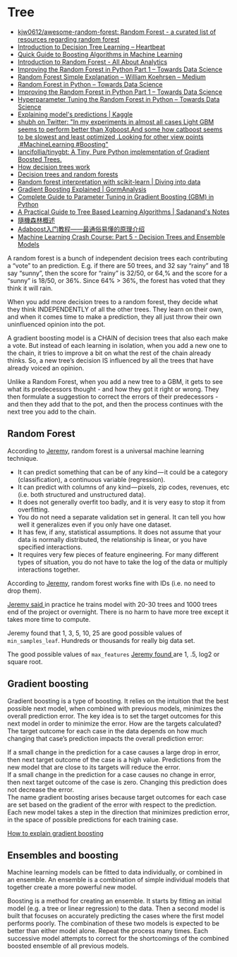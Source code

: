 # Tree

* [kjw0612/awesome-random-forest: Random Forest - a curated list of resources regarding random forest](https://github.com/kjw0612/awesome-random-forest)
* [Introduction to Decision Tree Learning – Heartbeat](https://heartbeat.fritz.ai/introduction-to-decision-tree-learning-cd604f85e236)
* [Quick Guide to Boosting Algorithms in Machine Learning](https://www.analyticsvidhya.com/blog/2015/11/quick-introduction-boosting-algorithms-machine-learning/)
* [Introduction to Random Forest - All About Analytics](https://analyticsdefined.com/introduction-random-forests/)
* [Improving the Random Forest in Python Part 1 – Towards Data Science](https://towardsdatascience.com/improving-random-forest-in-python-part-1-893916666cd)
* [Random Forest Simple Explanation – William Koehrsen – Medium](https://medium.com/@williamkoehrsen/random-forest-simple-explanation-377895a60d2d)
* [Random Forest in Python – Towards Data Science](https://towardsdatascience.com/random-forest-in-python-24d0893d51c0)
* [Improving the Random Forest in Python Part 1 – Towards Data Science](https://towardsdatascience.com/improving-random-forest-in-python-part-1-893916666cd)
* [Hyperparameter Tuning the Random Forest in Python – Towards Data Science](https://towardsdatascience.com/hyperparameter-tuning-the-random-forest-in-python-using-scikit-learn-28d2aa77dd74)
* [Explaining model's predictions \| Kaggle](https://www.kaggle.com/alijs1/explaining-model-s-predictions/notebook)
* [shubh on Twitter: "In my experiments in almost all cases Light GBM seems to perform better than Xgboost.And some how catboost seems to be slowest and least optimized .Looking for other view points .\#MachineLearning \#Boosting"](https://twitter.com/shub777/status/1014620611761467392)
* [lancifollia/tinygbt: A Tiny, Pure Python implementation of Gradient Boosted Trees.](https://github.com/lancifollia/tinygbt)
* [How decision trees work](https://brohrer.github.io/how_decision_trees_work.html)
* [Decision trees and random forests](https://www.johnwmillr.com/decision-trees-and-random-forests/)
* [Random forest interpretation with scikit-learn \| Diving into data](http://blog.datadive.net/random-forest-interpretation-with-scikit-learn/)
* [Gradient Boosting Explained \| GormAnalysis](https://gormanalysis.com/gradient-boosting-explained/)
* [Complete Guide to Parameter Tuning in Gradient Boosting \(GBM\) in Python](https://www.analyticsvidhya.com/blog/2016/02/complete-guide-parameter-tuning-gradient-boosting-gbm-python/)
* [A Practical Guide to Tree Based Learning Algorithms \| Sadanand's Notes](https://sadanand-singh.github.io/posts/treebasedmodels/)
* [隨機森林概述](https://mp.weixin.qq.com/s/mrQRNFovcHFL5NRVwbL2Lw)
* [Adaboost入门教程——最通俗易懂的原理介绍](https://mp.weixin.qq.com/s/wKMqCeGa6SfO4JQ435CSkw)
* [Machine Learning Crash Course: Part 5 - Decision Trees and Ensemble Models](https://ml.berkeley.edu/blog/2017/12/26/tutorial-5/)

A random forest is a bunch of independent decision trees each contributing a “vote” to an prediction. E.g. if there are 50 trees, and 32 say “rainy” and 18 say “sunny”, then the score for “rainy” is 32/50, or 64,% and the score for a “sunny” is 18/50, or 36%. Since 64% &gt; 36%, the forest has voted that they think it will rain.  
  
When you add more decision trees to a random forest, they decide what they think INDEPENDENTLY of all the other trees. They learn on their own, and when it comes time to make a prediction, they all just throw their own uninfluenced opinion into the pot.  
  
A gradient boosting model is a CHAIN of decision trees that also each make a vote. But instead of each learning in isolation, when you add a new one to the chain, it tries to improve a bit on what the rest of the chain already thinks. So, a new tree’s decision IS influenced by all the trees that have already voiced an opinion.  
  
Unlike a Random Forest, when you add a new tree to a GBM, it gets to see what its predecessors thought - and how they got it right or wrong. They then formulate a suggestion to correct the errors of their predecessors - and then they add that to the pot, and then the process continues with the next tree you add to the chain.



## Random Forest

According to [Jeremy](https://youtu.be/CzdWqFTmn0Y?t=36m37s), random forest is a universal machine learning technique.

* It can predict something that can be of any kind — it could be a category \(classification\), a continuous variable \(regression\).
* It can predict with columns of any kind — pixels, zip codes, revenues, etc \(i.e. both structured and unstructured data\).
* It does not generally overfit too badly, and it is very easy to stop it from overfitting.
* You do not need a separate validation set in general. It can tell you how well it generalizes even if you only have one dataset.
* It has few, if any, statistical assumptions. It does not assume that your data is normally distributed, the relationship is linear, or you have specified interactions.
* It requires very few pieces of feature engineering. For many different types of situation, you do not have to take the log of the data or multiply interactions together.

According to [Jeremy](https://youtu.be/CzdWqFTmn0Y?t=4310), random forest works fine with IDs \(i.e. no need to drop them\).

[Jeremy said ](https://youtu.be/blyXCk4sgEg?t=4114)in practice he trains model with 20-30 trees and 1000 trees end of the project or overnight. There is no harm to have more tree except it takes more time to compute.

Jeremy found that 1, 3, 5, 10, 25 are good possible values of `min_samples_leaf`. Hundreds or thousands for really big data set.

The good possible values of `max_features` [Jeremy found ](https://youtu.be/blyXCk4sgEg?t=5173)are 1, .5, log2 or square root.

## Gradient boosting

Gradient boosting is a type of boosting. It relies on the intuition that the best possible next model, when combined with previous models, minimizes the overall prediction error. The key idea is to set the target outcomes for this next model in order to minimize the error. How are the targets calculated? The target outcome for each case in the data depends on how much changing that case’s prediction impacts the overall prediction error:  
  
If a small change in the prediction for a case causes a large drop in error, then next target outcome of the case is a high value. Predictions from the new model that are close to its targets will reduce the error.  
If a small change in the prediction for a case causes no change in error, then next target outcome of the case is zero. Changing this prediction does not decrease the error.  
The name gradient boosting arises because target outcomes for each case are set based on the gradient of the error with respect to the prediction. Each new model takes a step in the direction that minimizes prediction error, in the space of possible predictions for each training case.

[How to explain gradient boosting](http://explained.ai/gradient-boosting/index.html)



## Ensembles and boosting

Machine learning models can be fitted to data individually, or combined in an ensemble. An ensemble is a combination of simple individual models that together create a more powerful new model.  
  
Boosting is a method for creating an ensemble. It starts by fitting an initial model \(e.g. a tree or linear regression\) to the data. Then a second model is built that focuses on accurately predicting the cases where the first model performs poorly. The combination of these two models is expected to be better than either model alone. Repeat the process many times. Each successive model attempts to correct for the shortcomings of the combined boosted ensemble of all previous models.

